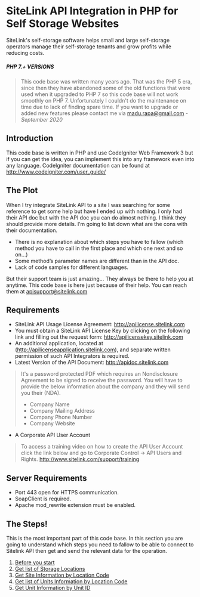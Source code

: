 # SiteLink API Integration in PHP for Self Storage Websites

SiteLink's self-storage software helps small and large self-storage operators manage their self-storage tenants and grow profits while reducing costs.

##### PHP 7.+ VERSIONS

> This code base was written many years ago. That was the PHP 5 era, since then they have abandoned some of the old functions that were used when it upgraded to PHP 7 so this code base will not work smoothly on PHP 7. Unfortunately I couldn't do the maintenance on time due to lack of finding spare time. If you want to upgrade or added new features please contact me via madu.rapa@gmail.com - _September 2020_


## Introduction

This code base is written in PHP and use CodeIgniter Web Framework 3 but if you can get the idea, you can implement this into any framework even into any language. CodeIgniter documentation can be found at http://www.codeigniter.com/user_guide/


## The Plot

When I try integrate SiteLink API to a site I was searching for some reference to get some help but have I ended up with nothing. I only had their API doc but with the API doc you can do almost nothing. I think they should provide more details. I’m going to list down what are the cons with their documentation.
* There is no explanation about which steps you have to fallow (which method you have to call in the first place and which one next and so on…)
* Some method’s parameter names are different than in the API doc.
* Lack of code samples for different languages.

But their support team is just amazing… They always be there to help you at anytime. This code base is here just because of their help. You can reach them at apisupport@sitelink.com
 
## Requirements

* SiteLink API Usage License Agreement: http://apilicense.sitelink.com
* You must obtain a SiteLink API License Key by clicking on the following link and filling out the
  request form: http://apilicensekey.sitelink.com
* An additional application, located at (http://apilicenseapplication.sitelink.com), and separate written permission of such API Integrators is required.
* Latest Version of the API Document: http://apidoc.sitelink.com

> It's a password protected PDF which requires an Nondisclosure Agreement to be signed to receive the password.
> You will have to provide the below information about the company and they will send you their (NDA).
> * Company Name
> * Company Mailing Address
> * Company Phone Number
> * Company Website

* A Corporate API User Account

> To access a training video on how to create the API User Account click the link below and go to Corporate Control -> API Users and Rights. http://www.sitelink.com/support/training
  
## Server Requirements

* Port 443 open for HTTPS communication.
* SoapClient is required.
* Apache mod_rewrite extension must be enabled.


## The Steps!

This is the most important part of this code base. In this section you are going to understand which steps you need to fallow to be able to connect to Sitelink API then get and send the relevant data for the operation.

1. [Before you start](https://github.com/madurapa/sitelink-php/wiki/Before-you-start)
2. [Get list of Storage Locations](https://github.com/madurapa/sitelink-php/wiki/Get-list-of-Storage-Locations)
3. [Get Site Information by Location Code](https://github.com/madurapa/sitelink-php/wiki/Get-list-of-Units-Information-by-Location-Code)
4. [Get list of Units Information by Location Code](https://github.com/madurapa/sitelink-php/wiki/Get-Site-Information-by-Location-Code)
5. [Get Unit Information by Unit ID](https://github.com/madurapa/sitelink-php/wiki/Get-Unit-Information-by-Unit-ID)
